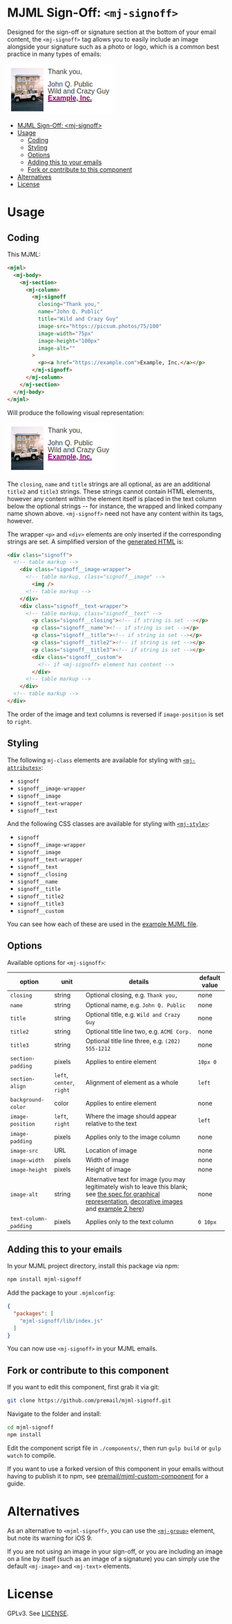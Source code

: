 # MJML Sign-Off: `<mj-signoff>`

Designed for the sign-off or signature section at the bottom of your email
content, the `<mj-signoff>` tag allows you to easily include an image alongside
your signature such as a photo or logo, which is a common best practice in many
types of emails:

![Example of generated markup from the MJML Signoff component](examples/mjml-signoff-screenshot.png)

<!-- The following section, from "ts" to "te", is an automatically-generated
  table of contents, updated whenever this file changes. Do not edit within
  this section. -->
<!-- prettier-ignore-start -->

<!--ts-->
* [MJML Sign-Off: &lt;mj-signoff&gt;](#mjml-sign-off-mj-signoff)
* [Usage](#usage)
   * [Coding](#coding)
   * [Styling](#styling)
   * [Options](#options)
   * [Adding this to your emails](#adding-this-to-your-emails)
   * [Fork or contribute to this component](#fork-or-contribute-to-this-component)
* [Alternatives](#alternatives)
* [License](#license)

<!-- Added by: runner, at: Fri Oct  1 23:17:21 UTC 2021 -->

<!--te-->
<!-- prettier-ignore-end -->

# Usage

## Coding

This MJML:

```html
<mjml>
  <mj-body>
    <mj-section>
      <mj-column>
        <mj-signoff
          closing="Thank you,"
          name="John Q. Public"
          title="Wild and Crazy Guy"
          image-src="https://picsum.photos/75/100"
          image-width="75px"
          image-height="100px"
          image-alt=""
        >
          <p><a href="https://example.com">Example, Inc.</a></p>
        </mj-signoff>
      </mj-column>
    </mj-section>
  </mj-body>
</mjml>

```

Will produce the following visual representation:

![Example of generated markup from the MJML Signoff component](examples/mjml-signoff-screenshot.png)

The `closing`, `name` and `title` strings are all optional, as are an
additional `title2` and `title3` strings. These strings cannot contain HTML
elements, however any content within the element itself is placed in the text
column below the optional strings -- for instance, the wrapped and linked
company name shown above. `<mj-signoff>` need not have any content within its
tags, however.

The wrapper `<p>` and `<div>` elements are only inserted if the corresponding strings are set. A simplified version of the [generated HTML](examples/index.html) is:

```html
<div class="signoff">
  <!-- table markup -->
    <div class="signoff__image-wrapper">
      <!-- table markup, class="signoff__image" -->
        <img />
      <!-- table markup -->
    </div>
    <div class="signoff__text-wrapper">
      <!-- table markup, class="signoff__text" -->
        <p class="signoff__closing"><!-- if string is set --></p>
        <p class="signoff__name"><!-- if string is set --></p>
        <p class="signoff__title"><!-- if string is set --></p>
        <p class="signoff__title2"><!-- if string is set --></p>
        <p class="signoff__title3"><!-- if string is set --></p>
        <div class="signoff__custom">
          <!-- if <mj-signoff> element has content -->
        </div>
      <!-- table markup -->
    </div>
  <!-- table markup -->
</div>
```

The order of the image and text columns is reversed if `image-position` is set to `right`.

## Styling

The following `mj-class` elements are available for styling with [`<mj-attributes>`](https://documentation.mjml.io/#mj-attributes):

- `signoff`
- `signoff__image-wrapper`
- `signoff__image`
- `signoff__text-wrapper`
- `signoff__text`

And the following CSS classes are available for styling with [`<mj-style>`](https://documentation.mjml.io/#mj-style):

- `signoff`
- `signoff__image-wrapper`
- `signoff__image`
- `signoff__text-wrapper`
- `signoff__text`
- `signoff__closing`
- `signoff__name`
- `signoff__title`
- `signoff__title2`
- `signoff__title3`
- `signoff__custom`

You can see how each of these are used in the [example MJML file](examples/index.mjml).

## Options

Available options for `<mj-signoff>`:


| option                | unit                      | details                                                                                                                                                                                                                                                                                                                                                                                                                                         | default value |
| --------------------- | ------------------------- | ----------------------------------------------------------------------------------------------------------------------------------------------------------------------------------------------------------------------------------------------------------------------------------------------------------------------------------------------------------------------------------------------------------------------------------------------- | ------------- |
| `closing`             | string                    | Optional closing, e.g. `Thank you,`                                                                                                                                                                                                                                                                                                                                                                                                             | none          |
| `name`                | string                    | Optional name, e.g. `John Q. Public`                                                                                                                                                                                                                                                                                                                                                                                                            | none          |
| `title`               | string                    | Optional title, e.g. `Wild and Crazy Guy`                                                                                                                                                                                                                                                                                                                                                                                                       | none          |
| `title2`              | string                    | Optional title line two, e.g. `ACME Corp.`                                                                                                                                                                                                                                                                                                                                                                                                      | none          |
| `title3`              | string                    | Optional title line three, e.g. `(202) 555-1212`                                                                                                                                                                                                                                                                                                                                                                                                | none          |
| `section-padding`     | pixels                    | Applies to entire element                                                                                                                                                                                                                                                                                                                                                                                                                       | `10px 0`      |
| `section-align`       | `left`, `center`, `right` | Alignment of element as a whole                                                                                                                                                                                                                                                                                                                                                                                                                 | `left`        |
| `background-color`    | color                     | Applies to entire element                                                                                                                                                                                                                                                                                                                                                                                                                       | none          |
| `image-position`      | `left`, `right`           | Where the image should appear relative to the text                                                                                                                                                                                                                                                                                                                                                                                              | `left`        |
| `image-padding`       | pixels                    | Applies only to the image column                                                                                                                                                                                                                                                                                                                                                                                                                | none          |
| `image-src`           | URL                       | Location of image                                                                                                                                                                                                                                                                                                                                                                                                                               | none          |
| `image-width`         | pixels                    | Width of image                                                                                                                                                                                                                                                                                                                                                                                                                                  | none          |
| `image-height`        | pixels                    | Height of image                                                                                                                                                                                                                                                                                                                                                                                                                                 | none          |
| `image-alt`           | string                    | Alternative text for image (you may legitimately wish to leave this blank; see [the spec for graphical representation](https://html.spec.whatwg.org/multipage/images.html#a-graphical-representation-of-some-of-the-surrounding-text), [decorative images](https://html.spec.whatwg.org/multipage/images.html#a-purely-decorative-image-that-doesn't-add-any-information) and [example 2 here](https://webaim.org/techniques/alttext/#context)) | none          |
| `text-column-padding` | pixels                    | Applies only to the text column                                                                                                                                                                                                                                                                                                                                                                                                                 | `0 10px`      |


## Adding this to your emails

In your MJML project directory, install this package via npm:

```sh
npm install mjml-signoff
```

Add the package to your `.mjmlconfig`:

```json
{
  "packages": [
    "mjml-signoff/lib/index.js"
  ]
}
```

You can now use `<mj-signoff>` in your MJML emails.

## Fork or contribute to this component

If you want to edit this component, first grab it via git:

```sh
git clone https://github.com/premail/mjml-signoff.git
```

Navigate to the folder and install:

```sh
cd mjml-signoff
npm install
```

Edit the component script file in `./components/`, then run `gulp build` or `gulp watch` to compile.

If you want to use a forked version of this component in your emails without having to publish it to npm, see [premail/mjml-custom-component](https://github.com/premail/mjml-custom-component) for a guide.

# Alternatives

As an alternative to `<mjml-signoff>`, you can use the
[`<mj-group>`](https://documentation.mjml.io/#mj-group) element, but note its
warning for iOS 9.

If you are not using an image in your sign-off, or you are including an image
on a line by itself (such as an image of a signature) you can simply use the
default `<mj-image>` and `<mj-text>` elements.

# License

GPLv3. See [LICENSE](LICENSE).
